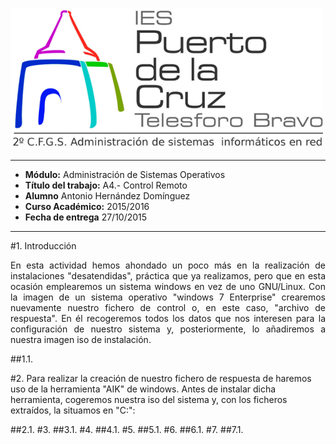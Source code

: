 [![LOGO     ](files/logo.png)](http://blog.iespuertodelacruz.es/)

***
* **Módulo:** Administración de Sistemas Operativos
* **Título del trabajo:** A4.- Control Remoto
* **Alumno** Antonio Hernández Domínguez
* **Curso Académico:** 2015/2016
* **Fecha de entrega** 27/10/2015

***
#1. Introducción

<p align=justify>
	En esta actividad hemos ahondado un poco más en la realización de instalaciones "desatendidas", práctica que ya realizamos, pero que en esta ocasión emplearemos un sistema windows en vez de uno GNU/Linux. Con la imagen de un sistema operativo "windows 7 Enterprise" crearemos nuevamente nuestro fichero de control o, en este caso, "archivo de respuesta". En él recogeremos todos los datos que nos interesen para la configuración de nuestro sistema y, posteriormente, lo añadiremos a nuestra imagen iso de instalación.
</p>

##1.1.

#2.
	Para realizar la creación de nuestro fichero de respuesta de haremos uso de la herramienta "AIK" de windows. Antes de instalar dicha herramienta, cogeremos nuestra iso del sistema y, con los ficheros extraídos, la situamos en "C:\":

##2.1.
#3.
##3.1.
#4.
##4.1.
#5.
##5.1.
#6.
##6.1.
#7.
##7.1.